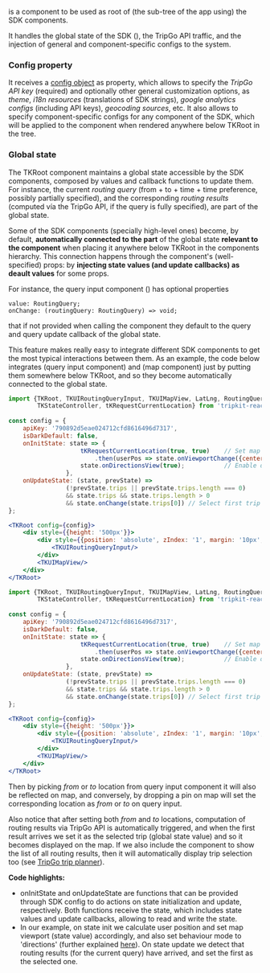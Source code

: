 [](TKRoot) is a component to be used as root of (the sub-tree of the app using) the SDK components. 

It handles the global state of the SDK ([](TKState)), the TripGo API traffic, and the injection of general and component-specific configs 
to the system.

### Config property

It receives a [config object](TKUIConfig) as property, which allows to specify the *TripGo API key* (required) and 
optionally other general customization options, as *theme*, *i18n resources* (translations of SDK strings), 
*google analytics configs* (including API keys), *geocoding sources*, etc. It also allows to specify component-specific configs 
for any component of the SDK,  which will be applied to the component when rendered anywhere below TKRoot in the tree.

### Global state

The TKRoot component maintains a global state accessible by the SDK components, composed by values and callback 
functions to update them. For instance, the current *routing query* (from + to + time + time preference, 
possibly partially specified), and the corresponding *routing results* 
(computed vía the TripGo API, if the query is fully specified), are part of the global state.

Some of the SDK components (specially high-level ones) become, by default, **automatically connected to the part** of the 
global state **relevant to the component** when placing it anywhere below TKRoot in the components hierarchy.
This connection happens through the component's (well-specified) props: by 
**injecting state values (and update callbacks) as deault values** for some props. 

For instance, the query input component ([](TKUIRoutingQueryInput)) has optional properties

```static
value: RoutingQuery;
onChange: (routingQuery: RoutingQuery) => void;
```

that if not provided when calling the component they default to the query and query update callback of the global 
state.

This feature makes really easy to integrate different SDK components to get the most typical interactions between them.
As an example, the code below integrates [](TKUIRoutingQueryInput) (query input component) and [](TKUIMapView) (map component) 
just by putting them somewhere below TKRoot, and so they become automatically connected to the global state.

```jsx static
import {TKRoot, TKUIRoutingQueryInput, TKUIMapView, LatLng, RoutingQuery, TKLocation, 
        TKStateController, tKRequestCurrentLocation} from 'tripkit-react';
        
const config = {
    apiKey: '790892d5eae024712cfd8616496d7317', 
    isDarkDefault: false,
    onInitState: state => {
                    tKRequestCurrentLocation(true, true)    // Set map viewport according to user position
                        .then(userPos => state.onViewportChange({center: userPos.latLng, zoom: 13}));
                    state.onDirectionsView(true);           // Enable directions view flag    
                },
    onUpdateState: (state, prevState) =>
                (!prevState.trips || prevState.trips.length === 0) 
                && state.trips && state.trips.length > 0 
                && state.onChange(state.trips[0]) // Select first trip by default
};

<TKRoot config={config}>
    <div style={{height: '500px'}}>
        <div style={{position: 'absolute', zIndex: '1', margin: '10px', width: '300px'}}>
            <TKUIRoutingQueryInput/>
        </div>
        <TKUIMapView/>
    </div>
</TKRoot>
```

```jsx noeditor
import {TKRoot, TKUIRoutingQueryInput, TKUIMapView, LatLng, RoutingQuery, TKLocation, 
        TKStateController, tKRequestCurrentLocation} from 'tripkit-react';
        
const config = {
    apiKey: '790892d5eae024712cfd8616496d7317', 
    isDarkDefault: false,
    onInitState: state => {
                    tKRequestCurrentLocation(true, true)    // Set map viewport according to user position
                        .then(userPos => state.onViewportChange({center: userPos.latLng, zoom: 13}));
                    state.onDirectionsView(true);           // Enable directions view flag
                },
    onUpdateState: (state, prevState) =>
                (!prevState.trips || prevState.trips.length === 0) 
                && state.trips && state.trips.length > 0 
                && state.onChange(state.trips[0]) // Select first trip by default
};

<TKRoot config={config}>
    <div style={{height: '500px'}}>
        <div style={{position: 'absolute', zIndex: '1', margin: '10px', width: '300px'}}>
            <TKUIRoutingQueryInput/>
        </div>
        <TKUIMapView/>
    </div>
</TKRoot>
```

Then by picking *from* or *to* location from query input component it will also be reflected on map, and conversely, by
dropping a pin on map will set the corresponding location as *from* or *to* on query input.

Also notice that after setting both *from* and *to* locations, computation of routing results via TripGo API is 
automatically triggered, and when the first result arrives we set it as the selected trip (global state value) and so
it becomes displayed on the map. If we also include the [](TKUIResultsView) component to show the list of all routing 
results, then it will automatically display trip selection too (see [TripGo trip planner](https://tripgo.com)).

**Code highlights:**
- onInitState and onUpdateState are functions that can be provided through SDK config to do actions on state 
initialization and update, respectively. Both functions receive the state, which includes state values and update 
callbacks, allowing to read and write the state.
- In our example, on state init we calculate user position and set map viewport (state value) accordingly, and also
set behaviour mode to 'directions' (further explained [here]()). On state update we detect that routing 
results (for the current query) have arrived, and set the first as the selected one.

